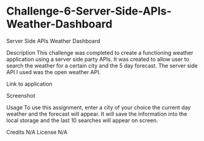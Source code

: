 # Challenge-6-Server-Side-APIs-Weather-Dashboard
Server Side APIs Weather Dashboard

Description
This challenge was completed to create a functioning weather application using a server side party APIs. It was created to allow user to search the weather for a certain city and the 5 day forecast. The server side API I used was the open weather API. 

Link to application

Screenshot


Usage
To use this assignment, enter a city of your choice the current day weather and the forecast will appear. It will save the information into the local storage and the last 10 searches will appear on screen.

Credits N/A
License N/A
